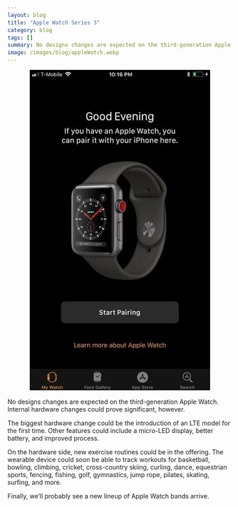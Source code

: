 ```yaml
---
layout: blog
title: "Apple Watch Series 3"
category: blog
tags: []
summary: No designs changes are expected on the third-generation Apple Watch. Internal hardware changes could prove significant, however.
image: /images/blog/appleWatch.webp
---
```

<div  align="center">    
<img src="/images/blog/appleWatch.webp" width=""  alt="">
</div>

No designs changes are expected on the third-generation Apple Watch. Internal hardware changes could prove significant, however.

The biggest hardware change could be the introduction of an LTE model for the first time. Other features could include a micro-LED display, better battery, and improved process.

On the hardware side, new exercise routines could be in the offering. The wearable device could soon be able to track workouts for basketball, bowling, climbing, cricket, cross-country skiing, curling, dance, equestrian sports, fencing, fishing, golf, gymnastics, jump rope, pilates, skating, surfing, and more.

Finally, we’ll probably see a new lineup of Apple Watch bands arrive.